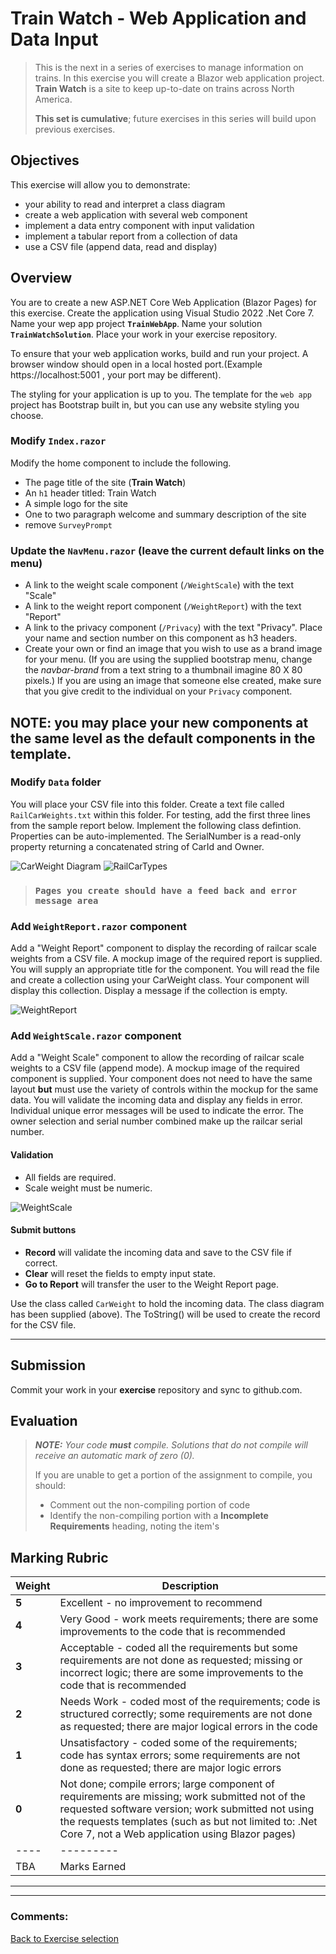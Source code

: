 # Train Watch - Web Application and Data Input

> This is the next in a series of exercises to manage information on trains. In this exercise you will create a Blazor web application project. **Train Watch** is a site to keep up-to-date on trains across North America. 
>
> **This set is cumulative**; future exercises in this series will build upon previous exercises.

## Objectives

This exercise will allow you to demonstrate:

- your ability to read and interpret a class diagram
- create a web application with several web component
- implement a data entry component with input validation
- implement a tabular report from a collection of data
- use a CSV file (append data, read and display)
  
## Overview

You are to create a new ASP.NET Core Web Application (Blazor Pages) for this exercise. Create the application using Visual Studio 2022 .Net Core 7. Name your wep app project **`TrainWebApp`**. Name your solution **`TrainWatchSolution`**. Place your work in your exercise repository.

To ensure that your web application works, build and run your project. A browser window should open in a local hosted port.(Example https://localhost:5001 , your port may be different). 

The styling for your application is up to you. The template for the `web app` project has Bootstrap built in, but you can use any website styling you choose.

### Modify `Index.razor`

Modify the home component to include the following.

- The page title of the site (**Train Watch**)
- An `h1` header titled: Train Watch
- A simple logo for the site
- One to two paragraph welcome and summary description of the site
- remove `SurveyPrompt `


### Update the `NavMenu.razor` (leave the current default links on the menu)

- A link to the weight scale component (`/WeightScale`) with the text "Scale"
- A link to the weight report component (`/WeightReport`) with the text "Report"
- A link to the privacy component (`/Privacy`) with the text "Privacy". Place your name and section number on this component as h3 headers.
- Create your own or find an image that you wish to use as a brand image for your menu. (If you are using the supplied bootstrap menu, change the *navbar-brand* from a text string to a thumbnail imagine 80 X 80 pixels.) If you are using an image that someone else created, make sure that you give credit to the individual on your `Privacy` component.

## NOTE: you may place your new components at the same level as the default components in the template.
  
### Modify `Data` folder

You will place your CSV file into this folder. Create a text file called `RailCarWeights.txt` within this folder. For testing, add the first three lines from the sample report below.
Implement the following class defintion. Properties can be auto-implemented. The SerialNumber is a read-only property returning a concatenated string of CarId and Owner.


![CarWeight Diagram](./CarWeight.png)
![RailCarTypes](./RailCarType.png)

> ### `Pages you create should have a feed back and error message area`

### Add `WeightReport.razor` component

Add a "Weight Report" component to display the recording of railcar scale weights from a CSV file. A mockup image of the required report is supplied. You will supply an appropriate title for the component. You will read the file and create a collection using your CarWeight class. Your component will display this collection. Display a message if the collection is empty.

![WeightReport](./ReportWebPage.png)


### Add `WeightScale.razor` component

Add a "Weight Scale" component to allow the recording of railcar scale weights to a CSV file (append mode). A mockup image of the required component is supplied. Your component does not need to have the same layout **but** must use the variety of controls within the mockup for the same data. You will validate the incoming data and display any fields in error. Individual unique error messages will be used to indicate the error. The owner selection and serial number combined make up the railcar serial number.

#### Validation

- All fields are required.
- Scale weight must be numeric.

![WeightScale](./DataWebPage.png)

#### Submit buttons

- **Record** will validate the incoming data and save to the CSV file if correct.
- **Clear** will reset the fields to empty input state.
- **Go to Report** will transfer the user to the Weight Report page.

Use the class called `CarWeight` to hold the incoming data. The class diagram has been supplied (above). The ToString() will be used to create the record for the CSV file.

----

## Submission

Commit your work in your **exercise** repository and sync to github.com.

## Evaluation

> ***NOTE:** Your code **must** compile. Solutions that do not compile will receive an automatic mark of zero (0).*
> 
> If you are unable to get a portion of the assignment to compile, you should:
> - Comment out the non-compiling portion of code
> - Identify the non-compiling portion with a **Incomplete Requirements** heading, noting the item's
>  

## Marking Rubric

| Weight | Description |
| ----   | --------- |
| **5** | Excellent - no improvement to recommend |  
| **4** | Very Good - work meets requirements;  there are some improvements to the code that is recommended |  
| **3** | Acceptable - coded all the requirements but some requirements are not done as requested; missing or incorrect logic; there are some improvements to the code that is recommended |  
| **2** | Needs Work - coded most of the requirements; code is structured correctly; some requirements are not done as requested; there are major logical errors in the code |   
| **1** | Unsatisfactory - coded some of the requirements; code has syntax errors; some requirements are not done as requested; there are major logic errors |   
| **0** | Not done; compile errors; large component of requirements are missing; work submitted not of the requested software version; work submitted not using the requests templates (such as but not limited to: .Net Core 7, not a Web application using Blazor pages) |  
| ----   | --------- | 
| TBA  | Marks Earned |  
----

----

### Comments:

[Back to Exercise selection](../README.md)
